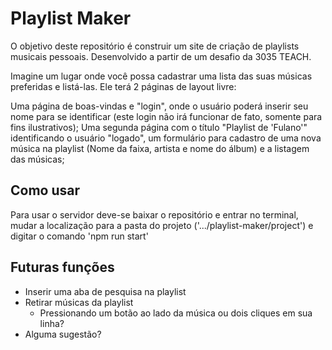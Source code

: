 # Playlist Maker
O objetivo deste repositório é construir um site de criação de playlists musicais pessoais. Desenvolvido a partir de um desafio da 3035 TEACH.

Imagine um lugar onde você possa cadastrar uma lista das suas músicas preferidas e listá-las. Ele terá 2 páginas de layout livre:

Uma página de boas-vindas e "login", onde o usuário poderá inserir seu nome para se identificar (este login não irá funcionar de fato, somente para fins ilustrativos);
Uma segunda página com o título "Playlist de 'Fulano'" identificando o usuário "logado", um formulário para cadastro de uma nova música na playlist (Nome da faixa, artista e nome do álbum) e a listagem das músicas;

## Como usar
Para usar o servidor deve-se baixar o repositório e entrar no terminal, mudar a localização para a pasta do projeto ('.../playlist-maker/project') e digitar o comando 'npm run start'

## Futuras funções
* Inserir uma aba de pesquisa na playlist
* Retirar músicas da playlist
   * Pressionando um botão ao lado da música ou dois cliques em sua linha?
* Alguma sugestão?
